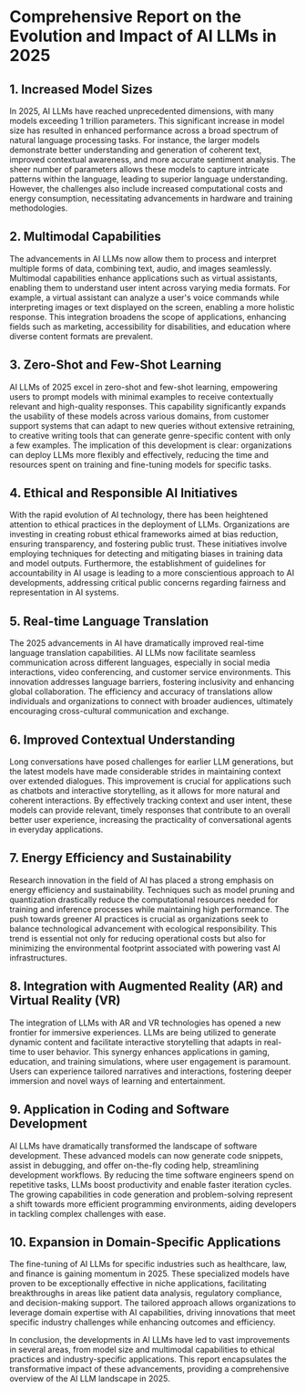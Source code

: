 # Comprehensive Report on the Evolution and Impact of AI LLMs in 2025

## 1. Increased Model Sizes
In 2025, AI LLMs have reached unprecedented dimensions, with many models exceeding 1 trillion parameters. This significant increase in model size has resulted in enhanced performance across a broad spectrum of natural language processing tasks. For instance, the larger models demonstrate better understanding and generation of coherent text, improved contextual awareness, and more accurate sentiment analysis. The sheer number of parameters allows these models to capture intricate patterns within the language, leading to superior language understanding. However, the challenges also include increased computational costs and energy consumption, necessitating advancements in hardware and training methodologies.

## 2. Multimodal Capabilities
The advancements in AI LLMs now allow them to process and interpret multiple forms of data, combining text, audio, and images seamlessly. Multimodal capabilities enhance applications such as virtual assistants, enabling them to understand user intent across varying media formats. For example, a virtual assistant can analyze a user's voice commands while interpreting images or text displayed on the screen, enabling a more holistic response. This integration broadens the scope of applications, enhancing fields such as marketing, accessibility for disabilities, and education where diverse content formats are prevalent.

## 3. Zero-Shot and Few-Shot Learning
AI LLMs of 2025 excel in zero-shot and few-shot learning, empowering users to prompt models with minimal examples to receive contextually relevant and high-quality responses. This capability significantly expands the usability of these models across various domains, from customer support systems that can adapt to new queries without extensive retraining, to creative writing tools that can generate genre-specific content with only a few examples. The implication of this development is clear: organizations can deploy LLMs more flexibly and effectively, reducing the time and resources spent on training and fine-tuning models for specific tasks.

## 4. Ethical and Responsible AI Initiatives
With the rapid evolution of AI technology, there has been heightened attention to ethical practices in the deployment of LLMs. Organizations are investing in creating robust ethical frameworks aimed at bias reduction, ensuring transparency, and fostering public trust. These initiatives involve employing techniques for detecting and mitigating biases in training data and model outputs. Furthermore, the establishment of guidelines for accountability in AI usage is leading to a more conscientious approach to AI developments, addressing critical public concerns regarding fairness and representation in AI systems.

## 5. Real-time Language Translation
The 2025 advancements in AI have dramatically improved real-time language translation capabilities. AI LLMs now facilitate seamless communication across different languages, especially in social media interactions, video conferencing, and customer service environments. This innovation addresses language barriers, fostering inclusivity and enhancing global collaboration. The efficiency and accuracy of translations allow individuals and organizations to connect with broader audiences, ultimately encouraging cross-cultural communication and exchange.

## 6. Improved Contextual Understanding
Long conversations have posed challenges for earlier LLM generations, but the latest models have made considerable strides in maintaining context over extended dialogues. This improvement is crucial for applications such as chatbots and interactive storytelling, as it allows for more natural and coherent interactions. By effectively tracking context and user intent, these models can provide relevant, timely responses that contribute to an overall better user experience, increasing the practicality of conversational agents in everyday applications.

## 7. Energy Efficiency and Sustainability
Research innovation in the field of AI has placed a strong emphasis on energy efficiency and sustainability. Techniques such as model pruning and quantization drastically reduce the computational resources needed for training and inference processes while maintaining high performance. The push towards greener AI practices is crucial as organizations seek to balance technological advancement with ecological responsibility. This trend is essential not only for reducing operational costs but also for minimizing the environmental footprint associated with powering vast AI infrastructures.

## 8. Integration with Augmented Reality (AR) and Virtual Reality (VR)
The integration of LLMs with AR and VR technologies has opened a new frontier for immersive experiences. LLMs are being utilized to generate dynamic content and facilitate interactive storytelling that adapts in real-time to user behavior. This synergy enhances applications in gaming, education, and training simulations, where user engagement is paramount. Users can experience tailored narratives and interactions, fostering deeper immersion and novel ways of learning and entertainment.

## 9. Application in Coding and Software Development
AI LLMs have dramatically transformed the landscape of software development. These advanced models can now generate code snippets, assist in debugging, and offer on-the-fly coding help, streamlining development workflows. By reducing the time software engineers spend on repetitive tasks, LLMs boost productivity and enable faster iteration cycles. The growing capabilities in code generation and problem-solving represent a shift towards more efficient programming environments, aiding developers in tackling complex challenges with ease.

## 10. Expansion in Domain-Specific Applications
The fine-tuning of AI LLMs for specific industries such as healthcare, law, and finance is gaining momentum in 2025. These specialized models have proven to be exceptionally effective in niche applications, facilitating breakthroughs in areas like patient data analysis, regulatory compliance, and decision-making support. The tailored approach allows organizations to leverage domain expertise with AI capabilities, driving innovations that meet specific industry challenges while enhancing outcomes and efficiency.

In conclusion, the developments in AI LLMs have led to vast improvements in several areas, from model size and multimodal capabilities to ethical practices and industry-specific applications. This report encapsulates the transformative impact of these advancements, providing a comprehensive overview of the AI LLM landscape in 2025.